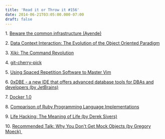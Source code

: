 ```yaml
---
title: 'Read it or Throw it #156'
date: 2014-06-21T03:05:00.000-07:00
draft: false
---
```


1. [Beware the common infrastructure (Ayende)](http://ayende.com/blog/154753/beware-the-common-infrastructure)

2. [Data Context Interaction: The Evolution of the Object Oriented Paradigm](http://www.sitepoint.com/dci-the-evolution-of-the-object-oriented-paradigm/)

3. [Xiki: The Command Revolution](https://www.kickstarter.com/projects/xiki/xiki-the-command-revolution)

4. [git-cherry-pick](http://git-scm.com/docs/git-cherry-pick)

5. [Using Spaced Repetition Software to Master Vim](http://alfmikula.blogspot.co.il/2010/11/using-spaced-repetition-software-to.html)

6. [0xDBE - a new IDE that offers advanced database tools for DBAs and developers (by JetBrains)](http://www.jetbrains.com/dbe/features/)

7. [Docker 1.0](http://blog.docker.com/2014/06/its-here-docker-1-0/)

8. [Comparison of Ruby Programming Language Implementations](http://www.toptal.com/ruby/the-many-shades-of-the-ruby-programming-language)

9. [Life Hacking: The Meaning of Life (by Derek Sivers)](http://sivers.org/ml)

10. [Recommended Talk: Why You Don't Get Mock Objects (by Gregory Moeck) ](https://www.youtube.com/watch?v=R9FOchgTtLM)